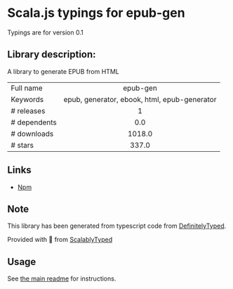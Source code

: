 
# Scala.js typings for epub-gen

Typings are for version 0.1

## Library description:
A library to generate EPUB from HTML

|                    |                 |
| ------------------ | :-------------: |
| Full name          | epub-gen |
| Keywords           | epub, generator, ebook, html, epub-generator |
| # releases         | 1 |
| # dependents       | 0.0 |
| # downloads        | 1018.0 |
| # stars            | 337.0 |

## Links
- [Npm](https://www.npmjs.com/package/epub-gen)
    


## Note
This library has been generated from typescript code from [DefinitelyTyped](https://definitelytyped.org).

Provided with :purple_heart: from [ScalablyTyped](https://github.com/oyvindberg/ScalablyTyped)

## Usage
See [the main readme](../../readme.md) for instructions.


